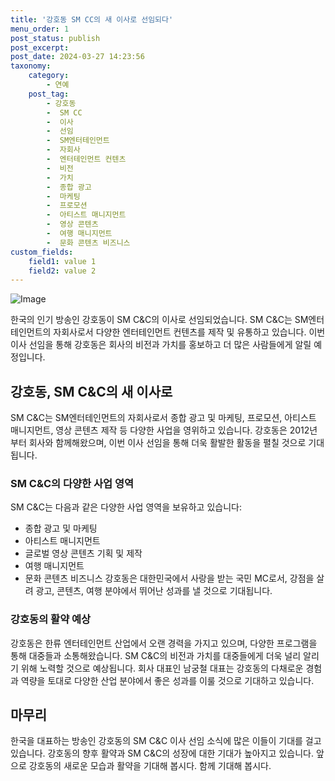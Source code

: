 ```yaml
---
title: '강호동 SM CC의 새 이사로 선임되다'
menu_order: 1
post_status: publish
post_excerpt: 
post_date: 2024-03-27 14:23:56
taxonomy:
    category:
        - 연예
    post_tag:
        - 강호동
        -  SM CC
        -  이사
        -  선임
        -  SM엔터테인먼트
        -  자회사
        -  엔터테인먼트 컨텐츠
        -  비전
        -  가치
        -  종합 광고
        -  마케팅
        -  프로모션
        -  아티스트 매니지먼트
        -  영상 콘텐츠
        -  여행 매니지먼트
        -  문화 콘텐츠 비즈니스
custom_fields:
    field1: value 1
    field2: value 2
---
```


![Image](https://ssl.pstatic.net/mimgnews/image/076/2024/03/27/2024032701002087000278811_20240327092503061.jpg?type=w540)

한국의 인기 방송인 강호동이 SM C&C의 이사로 선임되었습니다. SM C&C는 SM엔터테인먼트의 자회사로서 다양한 엔터테인먼트 컨텐츠를 제작 및 유통하고 있습니다. 이번 이사 선임을 통해 강호동은 회사의 비전과 가치를 홍보하고 더 많은 사람들에게 알릴 예정입니다. 
## 강호동, SM C&C의 새 이사로
SM C&C는 SM엔터테인먼트의 자회사로서 종합 광고 및 마케팅, 프로모션, 아티스트 매니지먼트, 영상 콘텐츠 제작 등 다양한 사업을 영위하고 있습니다. 강호동은 2012년부터 회사와 함께해왔으며, 이번 이사 선임을 통해 더욱 활발한 활동을 펼칠 것으로 기대됩니다.
### SM C&C의 다양한 사업 영역
SM C&C는 다음과 같은 다양한 사업 영역을 보유하고 있습니다:
- 종합 광고 및 마케팅
- 아티스트 매니지먼트
- 글로벌 영상 콘텐츠 기획 및 제작
- 여행 매니지먼트
- 문화 콘텐츠 비즈니스
강호동은 대한민국에서 사랑을 받는 국민 MC로서, 강점을 살려 광고, 콘텐츠, 여행 분야에서 뛰어난 성과를 낼 것으로 기대됩니다.
### 강호동의 활약 예상
강호동은 한류 엔터테인먼트 산업에서 오랜 경력을 가지고 있으며, 다양한 프로그램을 통해 대중들과 소통해왔습니다. SM C&C의 비전과 가치를 대중들에게 더욱 널리 알리기 위해 노력할 것으로 예상됩니다. 회사 대표인 남궁철 대표는 강호동의 다채로운 경험과 역량을 토대로 다양한 산업 분야에서 좋은 성과를 이룰 것으로 기대하고 있습니다.
## 마무리
한국을 대표하는 방송인 강호동의 SM C&C 이사 선임 소식에 많은 이들이 기대를 걸고 있습니다. 강호동의 향후 활약과 SM C&C의 성장에 대한 기대가 높아지고 있습니다. 앞으로 강호동의 새로운 모습과 활약을 기대해 봅시다. 함께 기대해 봅시다.
